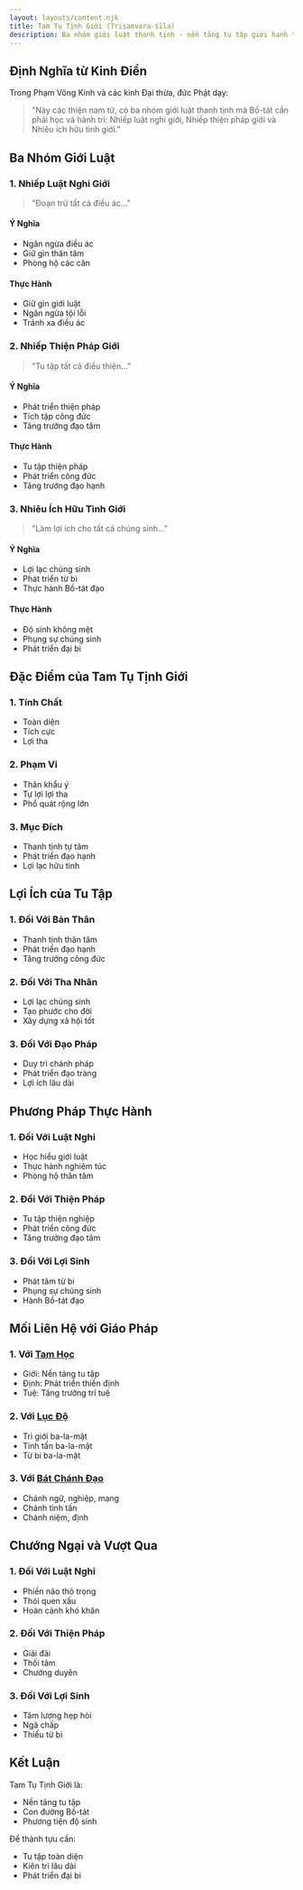 ```yaml
---
layout: layouts/content.njk
title: Tam Tụ Tịnh Giới (Trisaṃvara-śīla)
description: Ba nhóm giới luật thanh tịnh - nền tảng tu tập giới hạnh trong đạo Phật
---
```


## Định Nghĩa từ Kinh Điển

Trong Phạm Võng Kinh và các kinh Đại thừa, đức Phật dạy:

> "Này các thiện nam tử, có ba nhóm giới luật thanh tịnh mà Bồ-tát cần phải học và hành trì: Nhiếp luật nghi giới, Nhiếp thiện pháp giới và Nhiêu ích hữu tình giới."

## Ba Nhóm Giới Luật

### 1. Nhiếp Luật Nghi Giới
> "Đoạn trừ tất cả điều ác..."

#### Ý Nghĩa
- Ngăn ngừa điều ác
- Giữ gìn thân tâm
- Phòng hộ các căn

#### Thực Hành
- Giữ gìn giới luật
- Ngăn ngừa tội lỗi
- Tránh xa điều ác

### 2. Nhiếp Thiện Pháp Giới
> "Tu tập tất cả điều thiện..."

#### Ý Nghĩa
- Phát triển thiện pháp
- Tích tập công đức
- Tăng trưởng đạo tâm

#### Thực Hành
- Tu tập thiện pháp
- Phát triển công đức
- Tăng trưởng đạo hạnh

### 3. Nhiêu Ích Hữu Tình Giới
> "Làm lợi ích cho tất cả chúng sinh..."

#### Ý Nghĩa
- Lợi lạc chúng sinh
- Phát triển từ bi
- Thực hành Bồ-tát đạo

#### Thực Hành
- Độ sinh không mệt
- Phụng sự chúng sinh
- Phát triển đại bi

## Đặc Điểm của Tam Tụ Tịnh Giới

### 1. Tính Chất
- Toàn diện
- Tích cực
- Lợi tha

### 2. Phạm Vi
- Thân khẩu ý
- Tự lợi lợi tha
- Phổ quát rộng lớn

### 3. Mục Đích
- Thanh tịnh tự tâm
- Phát triển đạo hạnh
- Lợi lạc hữu tình

## Lợi Ích của Tu Tập

### 1. Đối Với Bản Thân
- Thanh tịnh thân tâm
- Phát triển đạo hạnh
- Tăng trưởng công đức

### 2. Đối Với Tha Nhân
- Lợi lạc chúng sinh
- Tạo phước cho đời
- Xây dựng xã hội tốt

### 3. Đối Với Đạo Pháp
- Duy trì chánh pháp
- Phát triển đạo tràng
- Lợi ích lâu dài

## Phương Pháp Thực Hành

### 1. Đối Với Luật Nghi
- Học hiểu giới luật
- Thực hành nghiêm túc
- Phòng hộ thân tâm

### 2. Đối Với Thiện Pháp
- Tu tập thiện nghiệp
- Phát triển công đức
- Tăng trưởng đạo tâm

### 3. Đối Với Lợi Sinh
- Phát tâm từ bi
- Phụng sự chúng sinh
- Hành Bồ-tát đạo

## Mối Liên Hệ với Giáo Pháp

### 1. Với [Tam Học](/content/tamhoc/)
- Giới: Nền tảng tu tập
- Định: Phát triển thiền định
- Tuệ: Tăng trưởng trí tuệ

### 2. Với [Lục Độ](/content/luc-do/)
- Trì giới ba-la-mật
- Tinh tấn ba-la-mật
- Từ bi ba-la-mật

### 3. Với [Bát Chánh Đạo](/content/bat-chanh-dao/)
- Chánh ngữ, nghiệp, mạng
- Chánh tinh tấn
- Chánh niệm, định

## Chướng Ngại và Vượt Qua

### 1. Đối Với Luật Nghi
- Phiền não thô trọng
- Thói quen xấu
- Hoàn cảnh khó khăn

### 2. Đối Với Thiện Pháp
- Giải đãi
- Thối tâm
- Chướng duyên

### 3. Đối Với Lợi Sinh
- Tâm lượng hẹp hòi
- Ngã chấp
- Thiếu từ bi

## Kết Luận

Tam Tụ Tịnh Giới là:
- Nền tảng tu tập
- Con đường Bồ-tát
- Phương tiện độ sinh

Để thành tựu cần:
- Tu tập toàn diện
- Kiên trì lâu dài
- Phát triển đại bi

